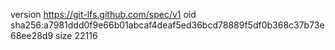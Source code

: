 version https://git-lfs.github.com/spec/v1
oid sha256:a7981ddd0f9e66b01abcaf4deaf5ed36bcd78889f5df0b368c37b73e68ee28d9
size 22116

